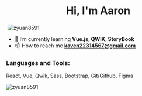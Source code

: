 <h1 align="center">Hi, I'm Aaron</h1>
<p>&nbsp;<img align="center" src="https://github-readme-stats.vercel.app/api?username=zyuan8591&show_icons=true&locale=en" alt="zyuan8591" /></p>
<!-- <h3 align="center">A passionate frontend developer from India</h3> -->

- 🌱 I’m currently learning **Vue.js, QWIK, StoryBook**
- 📫 How to reach me **kaven22314567@gmail.com**

<h3 align="left">Languages and Tools:</h3>
<p>
    React, Vue, Qwik, Sass, Bootstrap, Git/Github, Figma
</p>

<p><img align="left" src="https://github-readme-stats.vercel.app/api/top-langs?username=zyuan8591&show_icons=true&locale=en&layout=compact" alt="zyuan8591" /></p>
